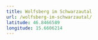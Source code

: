 ```yaml
---
title: Wolfsberg im Schwarzautal
url: /wolfsberg-im-schwarzautal/
latitude: 46.8466589
longitude: 15.6606214
---
```

